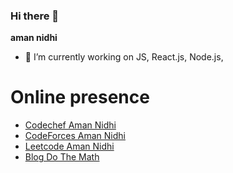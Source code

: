 ### Hi there 👋

<!--
**aman-nidhi/aman-nidhi** is a ✨ _special_ ✨ repository because its `README.md` (this file) appears on your GitHub profile.

Here are some ideas to get you started:

- 🔭 I’m currently working on ...
- 🌱 I’m currently learning ...
- 👯 I’m looking to collaborate on ...
- 🤔 I’m looking for help with ...
- 💬 Ask me about ...
- 📫 How to reach me: ...
- 😄 Pronouns: ...
- ⚡ Fun fact: ...
-->

**aman nidhi** 
- 🔭 I’m currently working on JS, React.js, Node.js, 

# Online presence
  - [Codechef Aman Nidhi](https://www.codechef.com/users/skyhavoc) 
  - [CodeForces  Aman Nidhi](https://codeforces.com/profile/skyhavoc) 
  - [Leetcode  Aman Nidhi](https://leetcode.com/skyhavoc/) 
  - [Blog Do The Math](https://medium.com/do-the-math/)
